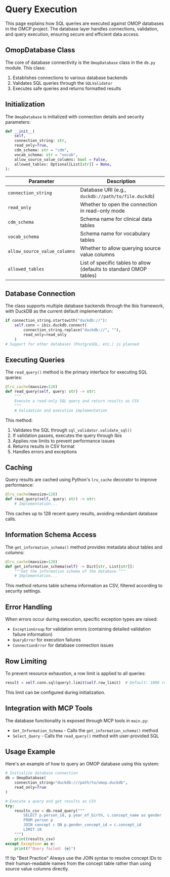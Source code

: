# Query Execution

This page explains how SQL queries are executed against OMOP databases in the OMCP project. The database layer handles connections, validation, and query execution, ensuring secure and efficient data access.

## OmopDatabase Class

The core of database connectivity is the `OmopDatabase` class in the `db.py` module. This class:

1. Establishes connections to various database backends
2. Validates SQL queries through the `SQLValidator`
3. Executes safe queries and returns formatted results

## Initialization

The `OmopDatabase` is initialized with connection details and security parameters:

```python
def __init__(
    self,
    connection_string: str,
    read_only=True,
    cdm_schema: str = "cdm",
    vocab_schema: str = "vocab",
    allow_source_value_columns: bool = False,
    allowed_tables: Optional[List[str]] = None,
):
```

| Parameter | Description |
| --------- | ----------- |
| `connection_string` | Database URI (e.g., `duckdb://path/to/file.duckdb`) |
| `read_only` | Whether to open the connection in read-only mode |
| `cdm_schema` | Schema name for clinical data tables |
| `vocab_schema` | Schema name for vocabulary tables |
| `allow_source_value_columns` | Whether to allow querying source value columns |
| `allowed_tables` | List of specific tables to allow (defaults to standard OMOP tables) |

## Database Connection

The class supports multiple database backends through the Ibis framework, with DuckDB as the current default implementation:

```python
if connection_string.startswith("duckdb://"):
    self.conn = ibis.duckdb.connect(
        connection_string.replace("duckdb://", ""),
        read_only=read_only
    )
# Support for other databases (PostgreSQL, etc.) is planned
```

## Executing Queries

The `read_query()` method is the primary interface for executing SQL queries:

```python
@lru_cache(maxsize=128)
def read_query(self, query: str) -> str:
    """
    Execute a read-only SQL query and return results as CSV
    """
    # Validation and execution implementation
```

This method:

1. Validates the SQL through `sql_validator.validate_sql()`
2. If validation passes, executes the query through Ibis
3. Applies row limits to prevent performance issues
4. Returns results in CSV format
5. Handles errors and exceptions

## Caching

Query results are cached using Python's `lru_cache` decorator to improve performance:

```python
@lru_cache(maxsize=128)
def read_query(self, query: str) -> str:
    # Implementation...
```

This caches up to 128 recent query results, avoiding redundant database calls.

## Information Schema Access

The `get_information_schema()` method provides metadata about tables and columns:

```python
@lru_cache(maxsize=128)
def get_information_schema(self) -> Dict[str, List[str]]:
    """Get the information schema of the database."""
    # Implementation...
```

This method returns table schema information as CSV, filtered according to security settings.

## Error Handling

When errors occur during execution, specific exception types are raised:

- `ExceptionGroup` for validation errors (containing detailed validation failure information)
- `QueryError` for execution failures
- `ConnectionError` for database connection issues

## Row Limiting

To prevent resource exhaustion, a row limit is applied to all queries:

```python
result = self.conn.sql(query).limit(self.row_limit)  # Default: 1000 rows
```

This limit can be configured during initialization.

## Integration with MCP Tools

The database functionality is exposed through MCP tools in `main.py`:

- `Get_Information_Schema` - Calls the `get_information_schema()` method
- `Select_Query` - Calls the `read_query()` method with user-provided SQL

## Usage Example

Here's an example of how to query an OMOP database using this system:

```python
# Initialize database connection
db = OmopDatabase(
    connection_string="duckdb:///path/to/omop.duckdb",
    read_only=True
)

# Execute a query and get results as CSV
try:
    results_csv = db.read_query("""
        SELECT p.person_id, p.year_of_birth, c.concept_name as gender
        FROM person p
        JOIN concept c ON p.gender_concept_id = c.concept_id
        LIMIT 10
    """)
    print(results_csv)
except Exception as e:
    print(f"Query failed: {e}")
```

!!! tip "Best Practice"
    Always use the JOIN syntax to resolve concept IDs to their human-readable names from the concept table rather than using source value columns directly.
